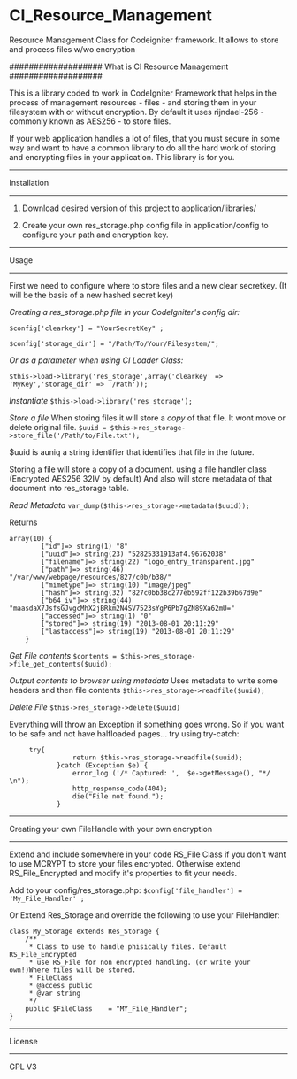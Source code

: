 CI_Resource_Management
======================

Resource Management Class for Codeigniter framework. It allows to store and 
process files w/wo encryption



###################
What is CI Resource Management
###################

This is a library coded to work in CodeIgniter Framework that helps in the
process of management resources - files - and storing them in your filesystem
with or without encryption. By default it uses rijndael-256 - commonly known
as AES256 - to store files.

If your web application handles a lot of files, that you must secure in some
way and want to have a common library to do all the hard work of storing and
encrypting files in your application. This library is for you.
 


************
Installation
************

1. Download desired version of this project to application/libraries/

2. Create your own res_storage.php config file in application/config
   to configure your path and encryption key.



************
Usage
************

First we need to configure where to store files and a new clear secretkey. 
(It will be the basis of a 
new hashed secret key)

*Creating a res_storage.php file in your CodeIgniter's config dir:*
 
`$config['clearkey'] = "YourSecretKey" ;`  

`$config['storage_dir'] = "/Path/To/Your/Filesystem/";` 

*Or as a parameter when using CI Loader Class:*

`$this->load->library('res_storage',array('clearkey' => 'MyKey','storage_dir' => '/Path'));`

*Instantiate*
`$this->load->library('res_storage');`

*Store a file* 
When storing files it will store a *copy* of that file. 
It wont move or delete original file.
`$uuid = $this->res_storage->store_file('/Path/to/File.txt');`

$uuid is auniq a string identifier that identifies that file in the future.

Storing a file will store a copy of a document. using a file handler class 
(Encrypted AES256 32IV by default)
And also will store metadata of that document into res_storage table. 

*Read Metadata*
`var_dump($this->res_storage->metadata($uuid));`

Returns
```
array(10) { 
		["id"]=> string(1) "8" 
		["uuid"]=> string(23) "52825331913af4.96762038" 
		["filename"]=> string(22) "logo_entry_transparent.jpg" 
		["path"]=> string(46) "/var/www/webpage/resources/827/c0b/b38/" 
		["mimetype"]=> string(10) "image/jpeg" 
		["hash"]=> string(32) "827c0bb38c277eb592ff122b39b67d9e" 
		["b64_iv"]=> string(44) "maasdaX7JsfsGJvgcMhX2jBRkm2N4SV7523sYgP6Pb7gZN89Xa62mU=" 
		["accessed"]=> string(1) "0" 
		["stored"]=> string(19) "2013-08-01 20:11:29" 
		["lastaccess"]=> string(19) "2013-08-01 20:11:29" 
	}
```

*Get File contents*
`$contents = $this->res_storage->file_get_contents($uuid);`

*Output contents to browser using metadata*
Uses metadata to write some headers and then file contents
`$this->res_storage->readfile($uuid);`

*Delete File*
`$this->res_storage->delete($uuid)`

Everything will throw an Exception if something goes wrong.
So if you want to be safe and not have halfloaded pages... try using 
try-catch:

```
	 try{
                return $this->res_storage->readfile($uuid);
            }catch (Exception $e) {
                error_log ('/* Captured: ',  $e->getMessage(), "*/ \n");
                http_response_code(404);
                die("File not found.");
            }
```

************
Creating your own FileHandle with your own encryption
************

Extend and include somewhere in your code RS_File Class if you don't want to use 
MCRYPT to store your files encrypted.
Otherwise extend RS_File_Encrypted and modify it's properties to fit your needs.

Add to your config/res_storage.php:
`$config['file_handler'] = 'My_File_Handler' ;`

Or Extend Res_Storage and override the following to use your FileHandler:

```
class My_Storage extends Res_Storage {
	/**
     * Class to use to handle phisically files. Default RS_File_Encrypted
	 * use RS_File for non encrypted handling. (or write your own!)Where files will be stored.
     * FileClass
     * @access public
     * @var string
     */
	public $FileClass    = "MY_File_Handler";
}
```



*******
License
*******

GPL V3

